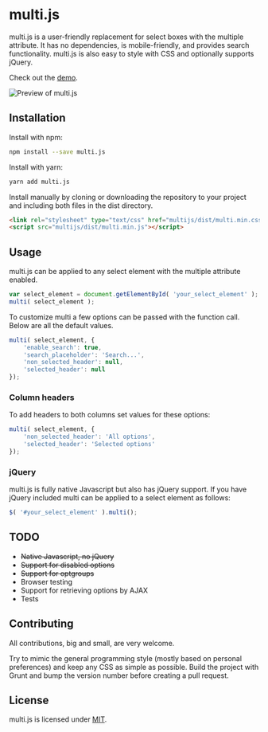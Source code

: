 multi.js
=======

multi.js is a user-friendly replacement for select boxes with the multiple attribute. It has no dependencies, is mobile-friendly, and provides search functionality. multi.js is also easy to style with CSS and optionally supports jQuery.

Check out the [demo](http://fabianlindfors.se/multijs/).

![Preview of multi.js](http://fabianlindfors.se/multijs/images/preview.png)

Installation
-----
Install with npm:

```bash
npm install --save multi.js
```

Install with yarn:

```bash
yarn add multi.js
```

Install manually by cloning or downloading the repository to your project and including both files in the dist directory.

```html
<link rel="stylesheet" type="text/css" href="multijs/dist/multi.min.css">
<script src="multijs/dist/multi.min.js"></script>
```

Usage
-----
multi.js can be applied to any select element with the multiple attribute enabled.

```javascript
var select_element = document.getElementById( 'your_select_element' );
multi( select_element );
```


To customize multi a few options can be passed with the function call. Below are all the default values.

```javascript
multi( select_element, {
    'enable_search': true,
    'search_placeholder': 'Search...',
    'non_selected_header': null,
    'selected_header': null
});
```

### Column headers

To add headers to both columns set values for these options:

```javascript
multi( select_element, {
    'non_selected_header': 'All options',
    'selected_header': 'Selected options'
});
```

### jQuery

multi.js is fully native Javascript but also has jQuery support. If you have jQuery included multi can be applied to a select element as follows:

```javascript
$( '#your_select_element' ).multi();
```

TODO
-----
* ~~Native Javascript, no jQuery~~
* ~~Support for disabled options~~
* ~~Support for optgroups~~
* Browser testing
* Support for retrieving options by AJAX
* Tests

Contributing
-----
All contributions, big and small, are very welcome.

Try to mimic the general programming style (mostly based on personal preferences) and keep any CSS as simple as possible. Build the project with Grunt and bump the version number before creating a pull request.

License
-----
multi.js is licensed under [MIT](https://github.com/Fabianlindfors/multi.js/blob/master/LICENSE).

